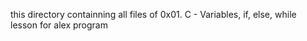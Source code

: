 this directory containning all files of 0x01. C - Variables, if, else, while lesson for alex program

